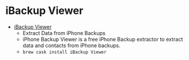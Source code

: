 # iBackup Viewer
- [iBackup Viewer](https://www.imactools.com/iphonebackupviewer/)
  -  Extract Data from iPhone Backups
  - iPhone Backup Viewer is a free iPhone Backup extractor to extract data and contacts from iPhone backups.
  - `brew cask install iBackup Viewer`
